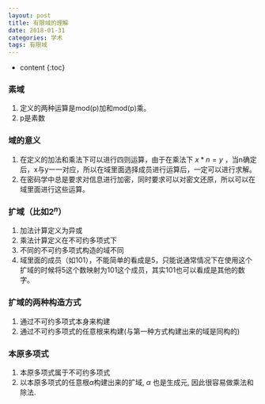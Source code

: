 ```yaml
---
layout: post
title: 有限域的理解 
date: 2018-01-31
categories: 学术
tags: 有限域 
---
```


* content
{:toc}


### 素域

1. 定义的两种运算是mod(p)加和mod(p)乘。
2. p是素数


### 域的意义

1. 在定义的加法和乘法下可以进行四则运算，由于在乘法下 $x*n = y$ ，当n确定后，x与y一一对应，所以在域里面选择成员进行运算后，一定可以进行求解。
2. 在密码学中总是要求对信息进行加密，同时要求可以对密文还原，所以可以在域里面进行这些运算。

### 扩域（比如$2^n$）

1. 加法计算定义为异或
2. 乘法计算定义在不可约多项式下
3. 不同的不可约多项式构造的域不同
4. 域里面的成员（如101），不能简单的看成是5，只能说通常情况下在使用这个扩域的时候将5这个数映射为101这个成员，其实101也可以看成是其他的数字。

### 扩域的两种构造方式

1. 通过不可约多项式本身来构建
2. 通过不可约多项式的任意根来构建(与第一种方式构建出来的域是同构的)

### 本原多项式

1. 本原多项式属于不可约多项式
2. 以本原多项式的任意根$\alpha$构建出来的扩域, $\alpha$ 也是生成元, 因此很容易做乘法和除法.
